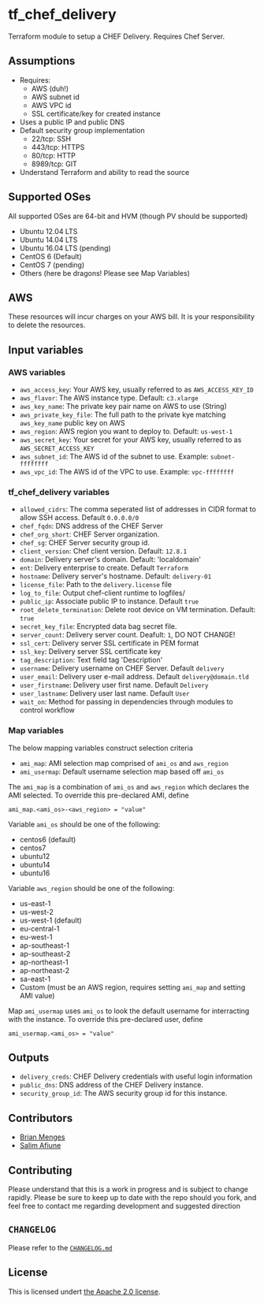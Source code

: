 # tf_chef_delivery
Terraform module to setup a CHEF Delivery. Requires Chef Server.

## Assumptions

* Requires:
  * AWS (duh!)
  * AWS subnet id
  * AWS VPC id
  * SSL certificate/key for created instance
* Uses a public IP and public DNS
* Default security group implementation
  * 22/tcp: SSH
  * 443/tcp: HTTPS
  * 80/tcp: HTTP
  * 8989/tcp: GIT
* Understand Terraform and ability to read the source

## Supported OSes
All supported OSes are 64-bit and HVM (though PV should be supported)

* Ubuntu 12.04 LTS
* Ubuntu 14.04 LTS
* Ubuntu 16.04 LTS (pending)
* CentOS 6 (Default)
* CentOS 7 (pending)
* Others (here be dragons! Please see Map Variables)

## AWS

These resources will incur charges on your AWS bill. It is your responsibility to delete the resources.

## Input variables

### AWS variables

* `aws_access_key`: Your AWS key, usually referred to as `AWS_ACCESS_KEY_ID`
* `aws_flavor`: The AWS instance type. Default: `c3.xlarge`
* `aws_key_name`: The private key pair name on AWS to use (String)
* `aws_private_key_file`: The full path to the private kye matching `aws_key_name` public key on AWS
* `aws_region`: AWS region you want to deploy to. Default: `us-west-1`
* `aws_secret_key`: Your secret for your AWS key, usually referred to as `AWS_SECRET_ACCESS_KEY`
* `aws_subnet_id`: The AWS id of the subnet to use. Example: `subnet-ffffffff`
* `aws_vpc_id`: The AWS id of the VPC to use. Example: `vpc-ffffffff`

### tf_chef_delivery variables

* `allowed_cidrs`: The comma seperated list of addresses in CIDR format to allow SSH access. Default `0.0.0.0/0`
* `chef_fqdn`: DNS address of the CHEF Server
* `chef_org_short`: CHEF Server organization.
* `chef_sg`: CHEF Server security group id.
* `client_version`: Chef client version. Default: `12.8.1`
* `domain`: Delivery server's domain. Default: 'localdomain'
* `ent`: Delivery enterprise to create. Default `Terraform`
* `hostname`: Delivery server's hostname. Default: `delivery-01`
* `license_file`: Path to the `delivery.license` file
* `log_to_file`: Output chef-client runtime to logfiles/
* `public_ip`: Associate public IP to instance. Default `true`
* `root_delete_termination`: Delete root device on VM termination. Default: `true`
* `secret_key_file`: Encrypted data bag secret file.
* `server_count`: Delivery server count. Deafult: `1`, DO NOT CHANGE!
* `ssl_cert`: Delivery server SSL certificate in PEM format
* `ssl_key`: Delivery server SSL certificate key
* `tag_description`: Text field tag 'Description'
* `username`: Delivery username on CHEF Server. Default `delivery`
* `user_email`: Delivery user e-mail address. Default `delivery@domain.tld`
* `user_firstname`: Delivery user first name. Default `Delivery`
* `user_lastname`: Delivery user last name. Default `User`
* `wait_on`: Method for passing in dependencies through modules to control workflow

### Map variables

The below mapping variables construct selection criteria

* `ami_map`: AMI selection map comprised of `ami_os` and `aws_region`
* `ami_usermap`: Default username selection map based off `ami_os`

The `ami_map` is a combination of `ami_os` and `aws_region` which declares the AMI selected. To override this pre-declared AMI, define

```
ami_map.<ami_os>-<aws_region> = "value"
```

Variable `ami_os` should be one of the following:

* centos6 (default)
* centos7
* ubuntu12
* ubuntu14
* ubuntu16

Variable `aws_region` should be one of the following:

* us-east-1
* us-west-2
* us-west-1 (default)
* eu-central-1
* eu-west-1
* ap-southeast-1
* ap-southeast-2
* ap-northeast-1
* ap-northeast-2
* sa-east-1
* Custom (must be an AWS region, requires setting `ami_map` and setting AMI value)

Map `ami_usermap` uses `ami_os` to look the default username for interracting with the instance. To override this pre-declared user, define

```
ami_usermap.<ami_os> = "value"
```

## Outputs

* `delivery_creds`: CHEF Delivery credentials with useful login information
* `public_dns`: DNS address of the CHEF Delivery instance.
* `security_group_id`: The AWS security group id for this instance.

## Contributors

* [Brian Menges](https://github.com/mengesb)
* [Salim Afiune](https://github.com/afiune)

## Contributing

Please understand that this is a work in progress and is subject to change rapidly. Please be sure to keep up to date with the repo should you fork, and feel free to contact me regarding development and suggested direction

## `CHANGELOG`

Please refer to the [`CHANGELOG.md`](CHANGELOG.md)

## License

This is licensed undert [the Apache 2.0 license](https://www.apache.org/licenses/LICENSE-2.0).

